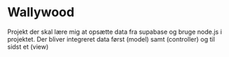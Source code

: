 # Wallywood
Projekt der skal lære mig at opsætte data fra supabase og bruge node.js i projektet. Der bliver integreret data først (model) samt (controller) og til sidst et (view)
